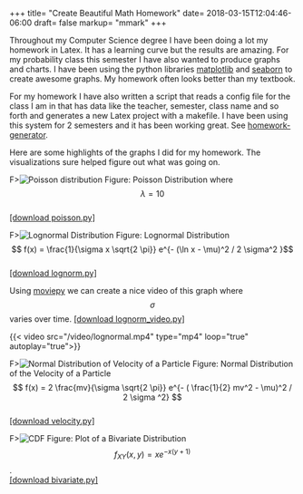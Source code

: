 +++
title= "Create Beautiful Math Homework"
date= 2018-03-15T12:04:46-06:00
draft= false
markup= "mmark"
+++

Throughout my Computer Science degree I have been doing a lot my homework in Latex. It has a learning curve but the results are amazing. For my probability class this semester I have also wanted to produce graphs and charts. I have been using the python libraries [matplotlib](https://matplotlib.org) and [seaborn](https://seaborn.pydata.org/index.html) to create awesome graphs. My homework often looks better than my textbook.

For my homework I have also written a script that reads a config file for the class I am in that has data like the teacher, semester, class name and so forth and generates a new Latex project with a makefile. I have been using this system for 2 semesters and it has been working great. See [homework-generator](https://github.com/pianomanfrazier/homework-generator).

Here are some highlights of the graphs I did for my homework. The visualizations sure helped figure out what was going on.

F>![Poisson distribution](/img/math_homework/poisson.svg)
Figure: Poisson Distribution where $$ \lambda = 10 $$ 
<br>[[download poisson.py]](/files/plots/poisson.py)

F>![Lognormal Distribution](/img/math_homework/lognorm.svg)
Figure: Lognormal Distribution $$ f(x) = \frac{1}{\sigma x \sqrt{2 \pi}} e^{- (\ln x - \mu)^2 / 2 \sigma^2 }$$ 
<br>[[download lognorm.py]](/files/plots/lognorm.py)

Using [moviepy](https://zulko.github.io/moviepy/) we can create a nice video of this graph where $$\sigma$$ varies over time.
[[download lognorm_video.py]](/files/plots/lognorm_video.py)

{{< video src="/video/lognormal.mp4" type="mp4" loop="true" autoplay="true">}}

F>![Normal Distribution of Velocity of a Particle](/img/math_homework/velocity.svg)
Figure: Normal Distribution of the Velocity of a Particle $$ f(x) = 2 \frac{mv}{\sigma \sqrt{2 \pi}} e^{- ( \frac{1}{2} mv^2 - \mu)^2 / 2 \sigma ^2} $$
<br>[[download velocity.py]](/files/plots/velocity.py)

F>![CDF](/img/math_homework/bivariate.svg)
Figure: Plot of a Bivariate Distribution $$f_{XY}(x,y) = x e^{-x(y+1)}$$.
<br>[[download bivariate.py]](/files/plots/bivariate.py)
